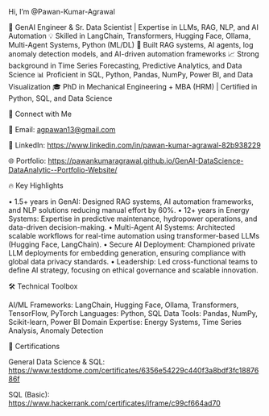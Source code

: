 Hi, I’m @Pawan-Kumar-Agrawal

🚀 GenAI Engineer & Sr. Data Scientist | Expertise in LLMs, RAG, NLP, and AI Automation
💡 Skilled in LangChain, Transformers, Hugging Face, Ollama, Multi-Agent Systems, Python (ML/DL)
🤖 Built RAG systems, AI agents, log anomaly detection models, and AI-driven automation frameworks
📈 Strong background in Time Series Forecasting, Predictive Analytics, and Data Science
📊 Proficient in SQL, Python, Pandas, NumPy, Power BI, and Data Visualization
🎓 PhD in Mechanical Engineering + MBA (HRM) | Certified in Python, SQL, and Data Science

📩 Connect with Me

📧 Email: agpawan13@gmail.com

🔗 LinkedIn: https://www.linkedin.com/in/pawan-kumar-agrawal-82b938229

🌐 Portfolio: https://pawankumaragrawal.github.io/GenAI-DataScience-DataAnalytic--Portfolio-Website/

🔥 Key Highlights

•	1.5+ years in GenAI: Designed RAG systems, AI automation frameworks, and NLP solutions reducing manual effort by 60%.
•	12+ years in Energy Systems: Expertise in predictive maintenance, hydropower operations, and data-driven decision-making.
•	Multi-Agent AI Systems: Architected scalable workflows for real-time automation using transformer-based LLMs (Hugging Face, LangChain).
•	Secure AI Deployment: Championed private LLM deployments for embedding generation, ensuring compliance with global data privacy standards.
•	Leadership: Led cross-functional teams to define AI strategy, focusing on ethical governance and scalable innovation.

🛠️ Technical Toolbox

AI/ML Frameworks: LangChain, Hugging Face, Ollama, Transformers, TensorFlow, PyTorch
Languages: Python, SQL
Data Tools: Pandas, NumPy, Scikit-learn, Power BI
Domain Expertise: Energy Systems, Time Series Analysis, Anomaly Detection

📝 Certifications

General Data Science & SQL: https://www.testdome.com/certificates/6356e54229c440f3a8bdf3fc1887686f

SQL (Basic): https://www.hackerrank.com/certificates/iframe/c99cf664ad70
